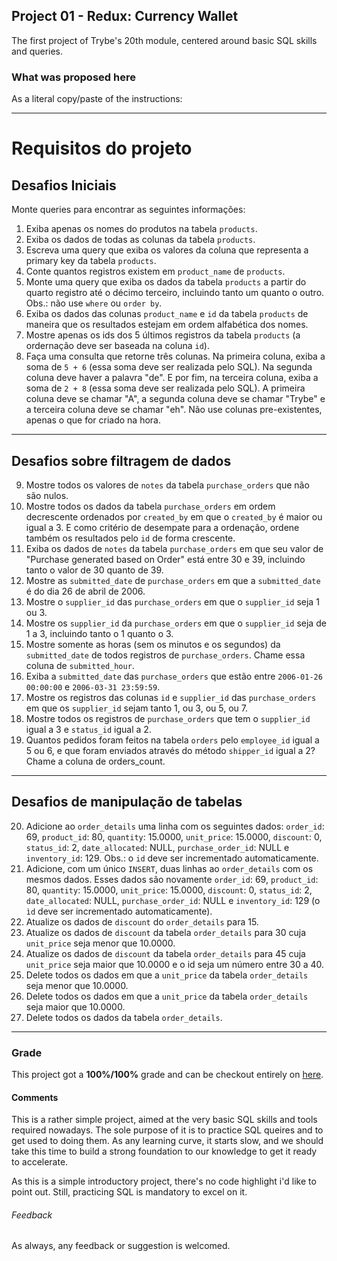 ## Project 01 - Redux: Currency Wallet

The first project of Trybe's 20th module, centered around basic SQL skills and queries.

### What was proposed here

As a literal copy/paste of the instructions:

---

# Requisitos do projeto

## Desafios Iniciais

Monte queries para encontrar as seguintes informações:

1. Exiba apenas os nomes do produtos na tabela `products`.
2. Exiba os dados de todas as colunas da tabela `products`.
3. Escreva uma query que exiba os valores da coluna que representa a primary key da tabela `products`.
4. Conte quantos registros existem em `product_name` de `products`.
5. Monte uma query que exiba os dados da tabela `products` a partir do quarto registro até o décimo terceiro, incluindo tanto um quanto o outro. Obs.: não use `where` ou `order by`.
6. Exiba os dados das colunas `product_name` e `id` da tabela `products` de maneira que os resultados estejam em ordem alfabética dos nomes.
7. Mostre apenas os ids dos 5 últimos registros da tabela `products` (a ordernação deve ser baseada na coluna `id`).
8. Faça uma consulta que retorne três colunas. Na primeira coluna, exiba a soma de `5 + 6` (essa soma deve ser realizada pelo SQL). Na segunda coluna deve haver a palavra "de". E por fim, na terceira coluna, exiba a soma de `2 + 8` (essa soma deve ser realizada pelo SQL). A primeira coluna deve se chamar "A", a segunda coluna deve se chamar "Trybe" e a terceira coluna deve se chamar "eh". Não use colunas pre-existentes, apenas o que for criado na hora.

---

## Desafios sobre filtragem de dados

9. Mostre todos os valores de `notes` da tabela `purchase_orders` que não são nulos.
10. Mostre todos os dados da tabela `purchase_orders` em ordem decrescente ordenados por `created_by` em que o `created_by` é maior ou igual a 3. E como critério de desempate para a ordenação, ordene também os resultados pelo `id` de forma crescente.
11. Exiba os dados de `notes` da tabela `purchase_orders` em que seu valor de "Purchase generated based on Order" está entre 30 e 39, incluindo tanto o valor de 30 quanto de 39.
12. Mostre as `submitted_date` de `purchase_orders` em que a `submitted_date` é do dia 26 de abril de 2006.
13. Mostre o `supplier_id` das `purchase_orders` em que o `supplier_id` seja 1 ou 3.
14. Mostre os `supplier_id` da `purchase_orders` em que o `supplier_id` seja de 1 a 3, incluindo tanto o 1 quanto o 3.
15. Mostre somente as horas (sem os minutos e os segundos) da `submitted_date` de todos registros de `purchase_orders`. Chame essa coluna de `submitted_hour`.
16. Exiba a `submitted_date` das `purchase_orders` que estão entre `2006-01-26 00:00:00` e `2006-03-31 23:59:59`.
17. Mostre os registros das colunas `id` e `supplier_id` das `purchase_orders` em que os `supplier_id` sejam tanto 1, ou 3, ou 5, ou 7.
18. Mostre todos os registros de `purchase_orders` que tem o `supplier_id` igual a 3 e `status_id` igual a 2.
19. Quantos pedidos foram feitos na tabela `orders` pelo `employee_id` igual a 5 ou 6, e que foram enviados através do método `shipper_id` igual a 2? Chame a coluna de orders_count.

---

## Desafios de manipulação de tabelas

20. Adicione ao `order_details` uma linha com os seguintes dados: `order_id`: 69, `product_id`: 80, `quantity`: 15.0000, `unit_price`: 15.0000, `discount`: 0, `status_id`: 2, `date_allocated`: NULL, `purchase_order_id`: NULL e `inventory_id`: 129. Obs.: o `id` deve ser incrementado automaticamente.
21. Adicione, com um único `INSERT`, duas linhas ao `order_details` com os mesmos dados. Esses dados são novamente `order_id`: 69, `product_id`: 80, `quantity`: 15.0000, `unit_price`: 15.0000, `discount`: 0, `status_id`: 2, `date_allocated`: NULL, `purchase_order_id`: NULL e `inventory_id`: 129 (o `ìd` deve ser incrementado automaticamente).
22. Atualize os dados de `discount` do `order_details` para 15.
23. Atualize os dados de `discount` da tabela `order_details` para 30 cuja `unit_price` seja menor que 10.0000.
24. Atualize os dados de `discount` da tabela `order_details` para 45 cuja `unit_price` seja maior que 10.0000 e o id seja um número entre 30 a 40.
25. Delete todos os dados em que a `unit_price` da tabela `order_details` seja menor que 10.0000.
26. Delete todos os dados em que a `unit_price` da tabela `order_details` seja maior que 10.0000.
27. Delete todos os dados da tabela `order_details`.

---


### Grade

This project got a **100%/100%** grade and can be checkout entirely on [here](https://github.com/tryber/sd-06-mysql-all-for-one/pull/74).


#### Comments

This is a rather simple project, aimed at the very basic SQL skills and tools required nowadays. The sole purpose of it is to practice SQL queires and to get used to doing them. As any learning curve, it starts slow, and we should take this time to build a strong foundation to our knowledge to get it ready to accelerate.

As this is a simple introductory project, there's no code highlight i'd like to point out. Still, practicing SQL is mandatory to excel on it.

###### Feedback

As always, any feedback or suggestion is welcomed.
